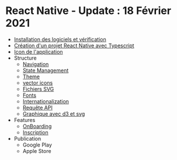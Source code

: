 # React Native - Update : 18 Février 2021

- [Installation des logiciels et vérification](react-native-installation.md)
- [Création d'un projet React Native avec Typescript](creation-project-react-native.md)
- [Icon de l'application](react-native-app-logo.md)
- Structure
  - [Navigation](navigation.md)
  - [State Management](state-management.md)
  - [Theme]()
  - [vector icons](vector-icons.md)
  - [Fichiers SVG]()
  - [Fonts](custom-fonts.md)
  - [Internationalization](internationalization.md)
  - [Requête API](api.md)
  - [Graphique avec d3 et svg](graph-d3-svg.md)
- Features
  - [OnBoarding](onboarding.md)
  - [Inscription]()
- Publication
  - Google Play
  - Apple Store 
